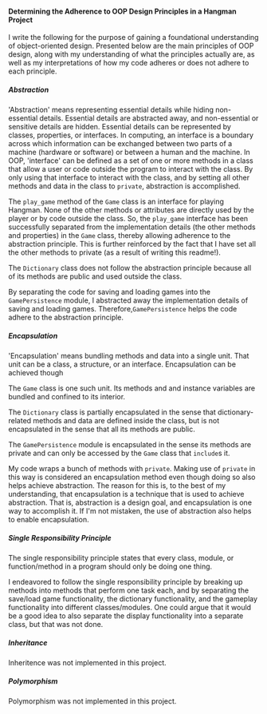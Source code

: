 #### Determining the Adherence to OOP Design Principles in a Hangman Project

I write the following for the purpose of gaining a foundational understanding of object-oriented design. Presented below are the main principles of OOP design, along with my understanding of what the principles actually are, as well as my interpretations of how my code adheres or does not adhere to each principle.

##### Abstraction

'Abstraction' means representing essential details while hiding non-essential details. Essential details are abstracted away, and non-essential or sensitive details are hidden. Essential details can be represented by classes, properties, or interfaces. In computing, an interface is a boundary across which information can be exchanged between two parts of a machine (hardware or software) or between a human and the machine. In OOP, 'interface' can be defined as a set of one or more methods in a class that allow a user or code outside the program to interact with the class. By only using that interface to interact with the class, and by setting all other methods and data in the class to `private`, abstraction is accomplished.

The `play_game` method of the `Game` class is an interface for playing Hangman. None of the other methods or attributes are directly used by the player or by code outside the class. So, the `play_game` interface has been successfully separated from the implementation details (the other methods and properties) in the `Game` class, thereby allowing adherence to the abstraction principle. This is further reinforced by the fact that I have set all the other methods to private (as a result of writing this readme!).

The `Dictionary` class does not follow the abstraction principle because all of its methods are public and used outside the class.

By separating the code for saving and loading games into the `GamePersistence` module, I abstracted away the implementation details of saving and loading games. Therefore,`GamePersistence` helps the code adhere to the abstraction principle.

##### Encapsulation

'Encapsulation' means bundling methods and data into a single unit. That unit can be a class, a structure, or an interface. Encapsulation can be achieved though 

The `Game` class is one such unit. Its methods and and instance variables are bundled and confined to its interior.

The `Dictionary` class is partially encapsulated in the sense that dictionary-related methods and data are defined inside the class, but is not encapsulated in the sense that all its methods are public.

The `GamePersistence` module is encapsulated in the sense its methods are private and can only be accessed by the `Game` class that `include`s it.

My code wraps a bunch of methods with `private`. Making use of `private` in this way is considered an encapsulation method even though doing so also helps achieve abstraction. The reason for this is, to the best of my understanding, that encapsulation is a technique that is used to achieve abstraction. That is, abstraction is a design goal, and encapsulation is one way to accomplish it. If I'm not mistaken, the use of abstraction also helps to enable encapsulation.

##### Single Responsibility Principle

The single responsibility principle states that every class, module, or function/method in a program should only be doing one thing.

I endeavored to follow the single responsibility principle by breaking up methods into methods that perform one task each, and by separating the save/load game functionality, the dictionary functionality, and the gameplay functionality into different classes/modules. One could argue that it would be a good idea to also separate the display functionality into a separate class, but that was not done.

##### Inheritance

Inheritence was not implemented in this project.

##### Polymorphism

Polymorphism was not implemented in this project.
